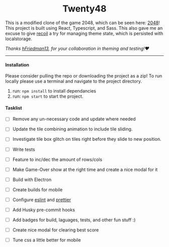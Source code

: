 <h1 style="text-align: center">Twenty48</h1>

This is a modified clone of the game 2048, which can be seen here: [2048](https://2048game.com/)! This project is built using React, Typescript, and Sass. This also gave me an excuse to give [recoil](https://github.com/facebookexperimental/Recoil) a try for managing theme state, which is persisted with localstorage.

*Thanks [hFriedman13](https://github.com/Hfriedman13), for your collaboration in theming and testing!:heart:*
- - - - 

#### Installation

Please consider pulling the repo or downloading the project as a zip! To run locally please use a terminal and navigate to the project directory.

1) run: `npm install` to install dependancies
3) run: `npm start` to start the project.

#### Tasklist
- [ ] Remove any un-necessary code and update where needed
- [ ] Update the tile combining animation to include tile sliding.
- [ ] Investigate tile box glitch on tiles right before they slide to new position.
- [ ] Write tests 
- [ ] Feature to inc/dec the amount of rows/cols
- [ ] Make Game-Over show at the right time and create a nice modal for it
- [ ] Build with Electron
- [ ] Create builds for mobile
- [ ] Configure [eslint](https://moduscreate.com/blog/lint-style-typescript/) and [prettier]( https://prettier.io/docs/en/options.html)
- [ ] Add Husky pre-commit hooks
- [ ] Add badges for build, laguages, tests, and other fun stuff :)
- [ ] Create nice modal for clearing best score
- [ ] Tune css a little better for mobile

